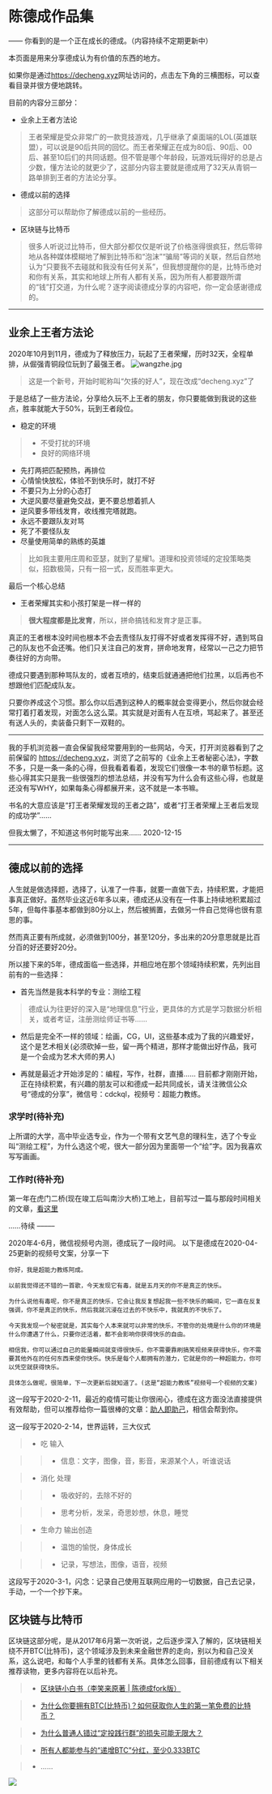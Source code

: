 # 陈德成作品集

—— 你看到的是一个正在成长的德成。（内容持续不定期更新中）

本页面是用来分享德成认为有价值的东西的地方。

如果你是通过<https://decheng.xyz>网址访问的，点击左下角的三横图标，可以查看目录并很方便地跳转。

目前的内容分三部分：
- 业余上王者方法论
> 王者荣耀是受众非常广的一款竞技游戏，几乎继承了桌面端的LOL(英雄联盟），可以说是90后共同的回忆。而王者荣耀正在成为80后、90后、00后、甚至10后们的共同话题。但不管是哪个年龄段，玩游戏玩得好的总是占少数，懂方法论的就更少了，这部分内容主要就是德成用了32天从青铜一路单排到王者的方法论分享。
- 德成以前的选择
> 这部分可以帮助你了解德成以前的一些经历。
- 区块链与比特币
> 很多人听说过比特币，但大部分都仅仅是听说了价格涨得很疯狂，然后零碎地从各种媒体模糊地了解到比特币和“泡沫”“骗局”等词的关联，然后自然地认为“只要我不去碰就和我没有任何关系”，但我想提醒你的是，比特币绝对和你有关系，其实和地球上所有人都有关系，因为所有人都要跟所谓的“钱”打交道，为什么呢？逐字阅读德成分享的内容吧，你一定会感谢德成的。

-----
## 业余上王者方法论

2020年10月到11月，德成为了释放压力，玩起了王者荣耀，历时32天，全程单排，从倔强青铜段位玩到了最强王者。
![wangzhe.jpg](images/wangzhe.jpg)
> 这是一个新号，开始时昵称叫“欠揍的好人”，现在改成“decheng.xyz”了

于是总结了一些方法论，分享给久玩不上王者的朋友，你只要能做到我说的这些点，胜率就能大于50%，玩到王者段位。

* 稳定的环境
> - 不受打扰的环境
> - 良好的网络环境
* 先打两把匹配预热，再排位
* 心情愉快放松，体验不到快乐时，就打不好
* 不要只为上分的心态打
* 大逆风要尽量避免交战，更不要总想着抓人
* 逆风要多带线发育，收线推完塔就跑。
* 永远不要跟队友对骂
* 死了不要怪队友
* 尽量使用简单的熟练的英雄
> 比如我主要用庄周和亚瑟，就到了星耀1。道理和投资领域的定投策略类似，招数极简，只有一招一式，反而胜率更大。

最后一个核心总结
* 王者荣耀其实和小孩打架是一样一样的
> **很大程度都是比发育**，所以，拼命搞钱和发育才是正事。

真正的王者根本没时间也根本不会去责怪队友打得不好或者发挥得不好，遇到骂自己的队友也不会还嘴。他们只关注自己的发育，拼命地发育，经常以一己之力把节奏往好的方向带。

德成只要遇到那种骂队友的，或者互喷的，结束后就通通把他们拉黑，以后再也不想跟他们匹配成队友。

只要你养成这个习惯。那么你以后遇到这种人的概率就会变得更小，然后你就会经常打着打着发现，对面怎么这么菜。其实就是对面有人在互喷，骂起来了。甚至还有送人头的，卖装备只剩下一双鞋的。

-----

我的手机浏览器一直会保留我经常要用到的一些网站，今天，打开浏览器看到了之前保留的 <https://decheng.xyz>，浏览了之前写的《业余上王者秘密心法》，字数不多，只是一条一条的心得，但我看着看着，发现它们很像一本书的章节标题。这些心得其实只是我一些很强烈的想法总结，并没有写为什么会有这些心得，也就是还没有写WHY，如果每条心得都展开来，这不就是一本书嘛。

书名的大意应该是“打王者荣耀发现的王者之路”，或者“打王者荣耀上王者后发现的成功学”……

但我太懒了，不知道这书何时能写出来……
2020-12-15


-----

## 德成以前的选择

人生就是做选择题，选择了，认准了一件事，就要一直做下去，持续积累，才能把事真正做好。虽然毕业这近6年多以来，德成还从没有在一件事上持续地积累超过5年，但每件事基本都做到80分以上，然后被搁置，去做另一件自己觉得也很有意思的事。

然而真正要有所成就，必须做到100分，甚至120分，多出来的20分意思就是比百分百的好还要好20分。

所以接下来的5年，德成面临一些选择，并相应地在那个领域持续积累，先列出目前有的一些选择：

* 首先当然是我本科学的专业：测绘工程

> 德成认为往更好的深入是“地理信息”行业，更具体的方式是学习数据分析相关，或者考证，注册测绘师证书等……

* 然后是完全不一样的领域：绘画，CG，UI，这些基本成为了我的兴趣爱好，这个是艺术相关(必须砍掉一些，留一两个精进，那样才能做出好作品，我可是一个会成为艺术大师的男人)

* 再就是最近才开始涉足的：编程，写作，社群，直播……   目前都才刚刚开始，正在持续积累，有兴趣的朋友可以和德成一起共同成长，请关注微信公众号“德成的分享”，微信号：cdckql，视频号：超能力教练。

### 求学时(待补充)

上所谓的大学，高中毕业选专业，作为一个带有文艺气息的理科生，选了个专业叫“测绘工程”，为什么选这个呢，很大一部分因为里面带一个“绘”字。因为我喜欢写写画画。

### 工作时(待补充)

第一年在虎门二桥(现在竣工后叫南沙大桥)工地上，目前写过一篇与那段时间相关的文章，[看这里](https://w3c.group/c/1575814615988447)

……待续
–––––

2020年4-6月，微信视频号内测，德成玩了一段时间。
以下是德成在2020-04-25更新的视频号文案，分享一下
```
你好，我是超能力教练阿成。

以前我觉得还不错的一首歌，今天发现它有毒，就是五月天的你不是真正的快乐。

为什么说他有毒呢，你不是真正的快乐，它会让我反复想起我一些不快乐的瞬间，它一直在反复强调，你不是真正的快乐，然后我就沉浸在过去的不快乐中，我就真的不快乐了。

今天我发现一个秘密就是，其实每个人本来就可以非常的快乐，不管你的处境是什么你的环境是什么你遭遇了什么，只要你还活着，都不会影响你获得快乐的自由。

相信我，你可以通过自己的能量瞬间就变得很快乐，你不需要靠刷搞笑视频来获得快乐，你不需要其他外在的任何东西来使你快乐。快乐是每个人都拥有的潜力，它就是你的一种超能力，你可以凭空就获得快乐。

具体怎么做呢，很简单，下一次更新后就知道了。(这是“超能力教练”视频号一个视频的文案)
```

这一段写于2020-2-11，最近的疫情可能让你很闹心，德成在这方面没法直接提供有效帮助，但可以推荐给你一篇很棒的文章：[助人即助己](https://github.com/xiaolai/help-to-be-helped)，相信会帮到你。

这一段写于2020-2-14，世界运转，三大仪式

> + 吃 输入

>> * 信息：文字，图像，音，影音，来源某个人，听谁说话

> + 消化 处理 

>> * 吸收好的，去除不好的  

>> * 思考分析，发呆，奇思妙想，休息，睡觉

> + 生命力 输出创造

>> * 温饱的愉悦，身体成长

>> * 记录，写想法，图像，语音，视频

这段写于2020-3-1，闪念：记录自己使用互联网应用的一切数据，自己去记录，手动，一个一个抄下来。


## 区块链与比特币

区块链这部分呢，是从2017年6月第一次听说，之后逐步深入了解的，区块链相关绕不开BTC(比特币)，这个领域涉及到未来金融世界的走向，别以为和自己没关系，这么说吧，和每个人手里的钱都有关系。具体怎么回事，目前德成有以下相关推荐读物，更多内容将在以后补充。

> * [区块链小白书（李笑来原著 | 陈德成fork版）](https://blockchainbook.top)

> * [为什么你要拥有BTC(比特币)？如何获取你人生的第一笔免费的比特币？](https://blockchainbook.top/freebtc)

> * [为什么普通人错过“定投践行群”的损失可能无限大？](/boxgroup/)

> * [所有人都能参与的“递增BTC”分红，至少0.333BTC](https://w3c.group/c/1580384382167761)

> * ……

![](images/decheng-photo-out.png)
